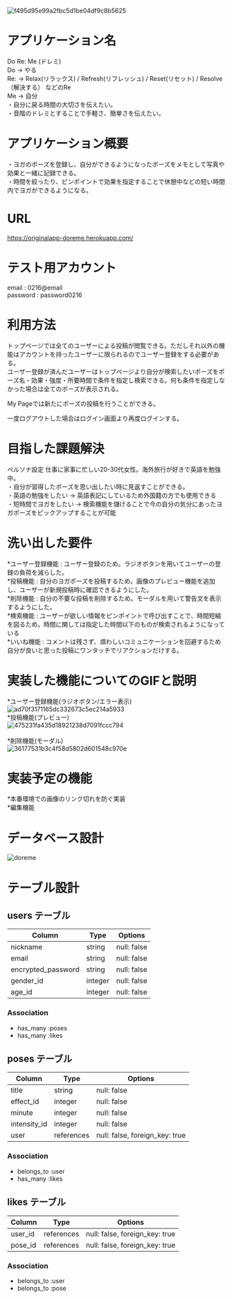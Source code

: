![f495d95e99a2fbc5d1be04df9c8b5625](https://user-images.githubusercontent.com/76562258/108347800-4fe92280-7224-11eb-8a3c-17477b538a75.gif)

# アプリケーション名
  Do Re: Me (ドレミ)  
   Do -> やる  
   Re: -> Relax(リラックス) / Refresh(リフレッシュ) /  Reset(リセット) / Resolve（解決する） などのRe  
   Me -> 自分  
  ・自分に戻る時間の大切さを伝えたい。  
  ・音階のドレミとすることで手軽さ、簡単さを伝えたい。  

# アプリケーション概要  
  ・ヨガのポーズを登録し、自分ができるようになったポーズをメモとして写真や効果と一緒に記録できる。  
  ・時間を絞ったり、ピンポイントで効果を指定することで休憩中などの短い時間内でヨガができるようになる。  

# URL  
  https://originalapp-doreme.herokuapp.com/  

# テスト用アカウント  
  email    : 0216@email  
  password : password0216  

# 利用方法  
  トップページでは全てのユーザーによる投稿が閲覧できる。ただしそれ以外の機能はアカウントを持ったユーザーに限られるのでユーザー登録をする必要がある。  
  ユーザー登録が済んだユーザーはトップページより自分が検索したいポーズをポーズ名・効果・強度・所要時間で条件を指定し検索できる。何も条件を指定しなかった場合は全てのポーズが表示される。  
  
  My Pageでは新たにポーズの投稿を行うことができる。  

  一度ログアウトした場合はログイン画面より再度ログインする。  

# 目指した課題解決  
  ペルソナ設定  仕事に家事に忙しい20-30代女性。海外旅行が好きで英語を勉強中。  
  ・自分が習得したポーズを思い出したい時に見返すことができる。  
  ・英語の勉強をしたい -> 英語表記にしているため外国籍の方でも使用できる  
  ・短時間でヨガをしたい -> 検索機能を儲けることで今の自分の気分にあったヨガポーズをピックアップすることが可能  

# 洗い出した要件  
  *ユーザー登録機能 : ユーザー登録のため。ラジオボタンを用いてユーザーの登録の負荷を減らした。  
  *投稿機能 : 自分のヨガポーズを投稿するため。画像のプレビュー機能を追加し、ユーザーが新規投稿時に確認できるようにした。  
  *削除機能 : 自分の不要な投稿を削除するため。モーダルを用いて警告文を表示するようにした。  
  *検索機能 : ユーザーが欲しい情報をピンポイントで呼び出すことで、時間短縮を図るため。時間に関しては指定した時間以下のものが検索されるようになっている  
  *いいね機能 : コメントは残さず、煩わしいコミュニケーションを回避するため自分が良いと思った投稿にワンタッチでリアクションだけする。

# 実装した機能についてのGIFと説明  
  *ユーザー登録機能(ラジオボタン/エラー表示)  
  ![ad70f3171165dc332673c5ec214a5933](https://user-images.githubusercontent.com/76562258/108447504-54a0eb80-72a3-11eb-86ed-bcb4017e65f6.gif)
<br>
  *投稿機能(プレビュー)  
  ![475231fa435d18921238d7091fccc794](https://user-images.githubusercontent.com/76562258/108447282-f411ae80-72a2-11eb-80b2-1fb02a4086d2.gif)  
<br>
  *削除機能(モーダル)  
  ![36177531b3c4f58d5802d601548c970e](https://user-images.githubusercontent.com/76562258/108447017-7e0d4780-72a2-11eb-9cdd-2b43b4fc2d35.gif)  


# 実装予定の機能  
  *本番環境での画像のリンク切れを防ぐ実装  
  *編集機能  


# データベース設計  
  ![doreme](https://user-images.githubusercontent.com/76562258/110897400-b8698200-8340-11eb-889a-ab01c8a3edfc.png)  

# テーブル設計

## users テーブル

| Column                | Type    | Options     |
| --------------------- | ------- | ----------- |
| nickname              | string  | null: false |
| email                 | string  | null: false |
| encrypted_password    | string  | null: false |
| gender_id             | integer | null: false |
| age_id                | integer | null: false |

### Association

- has_many :poses
- has_many :likes


## poses テーブル

| Column       | Type       | Options                         |
| ------------ | ---------- | ------------------------------- |
| title        | string     | null: false                     |
| effect_id    | integer    | null: false                     |
| minute       | integer    | null: false                     |
| intensity_id | integer    | null: false                     |
| user         | references | null: false, foreign_key: true  |

### Association

- belongs_to :user
- has_many :likes


## likes テーブル

| Column       | Type       | Options                         |
| ------------ | ---------- | ------------------------------- |
| user_id      | references | null: false, foreign_key: true  |
| pose_id      | references | null: false, foreign_key: true  |

### Association
- belongs_to :user
- belongs_to :pose